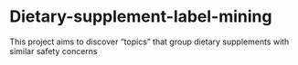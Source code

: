 # Dietary-supplement-label-mining
This project aims to discover “topics” that group dietary supplements with similar safety concerns 
